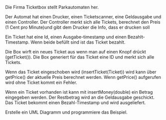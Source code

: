 Die Firma Ticketbox stellt Parkautomaten her.

Der Automat hat einen Drucker, einen Ticketscanner, eine Geldausgabe und einen Controller. Der Controller merkt sich
alle Tickets, berechnet den Preis (1 Cent pro Minute)und gibt dem Drucker die Info, dass er drucken soll

Ein Ticket hat eine Id, einen Ausgabe-timestamp und einen Bezahlt-Timestamp. Wenn beide befüllt sind ist das Ticket
bezahlt.

Die Box wirft ein neues Ticket aus wenn man auf einen Knopf drückt (getTicket()). Die Box generiert für das Ticket eine
ID und merkt sich alle Tickets.

Wenn das Ticket eingeschoben wird (insertTicket(Ticket)) wird kann über getPrice() der aktuelle Preis berechnet werden.
Wenn getPrice() aufgerufen wird ohne Ticket kommt ein Fehler.

Wenn ein Ticket vorhanden ist kann mit insertMoney(double) ein Betrag eingegeben werden. Der Restbetrag wird an die
Geldausgabe geschickt. Das Ticket bekommt einen Bezahl-Timestamp und wird ausgeliefert.

Erstelle ein UML Diagramm und programmiere das Beispiel. 

 

 